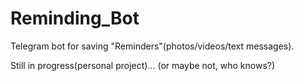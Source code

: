 # Reminding_Bot

Telegram bot for saving "Reminders"(photos/videos/text messages).

Still in progress(personal project)... (or maybe not, who knows?)
